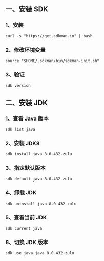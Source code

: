 ## 一、安装 SDK

### 1、安装

```shell
curl -s "https://get.sdkman.io" | bash
```

### 2、修改环境变量

```shell
source "$HOME/.sdkman/bin/sdkman-init.sh"
```

### 3、验证

```shell
sdk version
```

## 二、安装 JDK

### 1、查看 Java 版本

```shell
sdk list java
```

### 2、安装 JDK8

```shell
sdk install java 8.0.432-zulu
```

### 3、指定默认版本

```shell
sdk default java 8.0.432-zulu
```

### 4、卸载 JDK

```shell
sdk uninstall java 8.0.432-zulu
```

### 5、查看当前 JDK

```shell
sdk current java
```

### 6、切换 JDK 版本

```shell
sdk use java java 8.0.432-zulu
```

